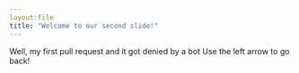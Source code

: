 ```yaml
---
layout:file
title: "Welcome to our second slide!"
---
```

Well, my first pull request and it got denied by a bot
Use the left arrow to go back!
